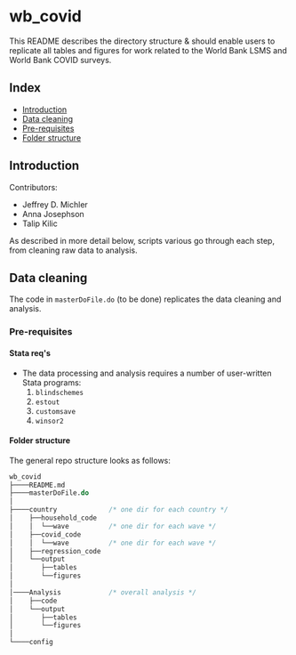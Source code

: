 # wb_covid
 This README describes the directory structure & should enable users to replicate all tables and figures for work related to the World Bank LSMS and World Bank COVID surveys. 

 ## Index

 - [Introduction](#introduction)
 - [Data cleaning](#data-cleaning)
 - [Pre-requisites](#pre-requisites)
 - [Folder structure](#folder-structure)

## Introduction

Contributors:
* Jeffrey D. Michler
* Anna Josephson
* Talip Kilic

As described in more detail below, scripts various
go through each step, from cleaning raw data to analysis.

## Data cleaning

The code in `masterDoFile.do` (to be done) replicates
    the data cleaning and analysis.

### Pre-requisites

#### Stata req's

  * The data processing and analysis requires a number of user-written
    Stata programs:
    1. `blindschemes`
    2. `estout`
    3. `customsave`
    4. `winsor2`


#### Folder structure

The general repo structure looks as follows:<br>

```stata
wb_covid
├────README.md
├────masterDoFile.do
│    
├────country             /* one dir for each country */
│    ├──household_code
│    │  └──wave          /* one dir for each wave */
│    ├──covid_code
│    │  └──wave          /* one dir for each wave */
│    ├──regression_code
│    └──output
│       ├──tables
│       └──figures
│
│────Analysis            /* overall analysis */
│    ├──code
│    └──output
│       ├──tables
│       └──figures
│   
└────config
```
